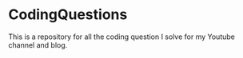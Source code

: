 # CodingQuestions
This is a repository for all the coding question I solve for my Youtube channel and blog.

